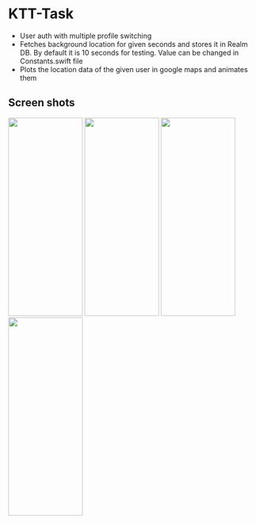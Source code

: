 # KTT-Task
* User auth with multiple profile switching 
* Fetches background location for given seconds and stores it in Realm DB. By default it is 10 seconds for testing. Value can be changed in Constants.swift file
* Plots the location data of the given user in google maps and animates them
## Screen shots

<img width="150" height = "400"  src="https://github.com/SaiBalaji-PSS/Task/assets/51410810/adba1202-019e-40b4-8b49-d3496a860bf1">

<img width="150" height = "400"  src="https://github.com/SaiBalaji-PSS/Task/assets/51410810/a90d0655-4705-4c5c-9fd7-ef5f2d2ea00e">

<img width="150" height = "400"  src="https://github.com/SaiBalaji-PSS/Task/assets/51410810/f76448a3-11f8-426a-ad9b-00b99357d72f">

<img width="150" height = "400"  src="https://github.com/SaiBalaji-PSS/KTT-Task/assets/51410810/e5cbb335-246d-40a0-a3d2-126ac4b391f4">

